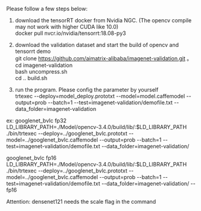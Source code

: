 Please follow a few steps below:  
1. download the tensorRT docker from Nvidia NGC. (The opencv compile may not work with higher CUDA like 10.0)  
docker pull nvcr.io/nvidia/tensorrt:18.08-py3

2. download the validation dataset and start the build of opencv and tensorrt demo   
git clone https://github.com/aimatrix-alibaba/imagenet-validation.git 。
cd imagenet-validation    
bash uncompress.sh  
cd ..
build.sh 
  
3. run the program. Please config the parameter by yourself  
trtexec --deploy=model_deploy.prototxt  --model=model.caffemodel  --output=prob --batch=1 --test=imagenet-validation/demofile.txt --data_folder=imagenet-validation 

ex: 
googlenet_bvlc fp32  
LD_LIBRARY_PATH=./Model/opencv-3.4.0/build/lib/:$LD_LIBRARY_PATH ./bin/trtexec --deploy=../googlenet_bvlc.prototxt  --model=../googlenet_bvlc.caffemodel  --output=prob --batch=1 --test=imagenet-validation/demofile.txt  --data_folder=imagenet-validation/
  
googlenet_bvlc fp16  
LD_LIBRARY_PATH=./Model/opencv-3.4.0/build/lib/:$LD_LIBRARY_PATH ./bin/trtexec --deploy=../googlenet_bvlc.prototxt  --model=../googlenet_bvlc.caffemodel  --output=prob --batch=1 --test=imagenet-validation/demofile.txt  --data_folder=imagenet-validation/  --fp16
  
Attention: densenet121 needs the scale flag in the command  
 
